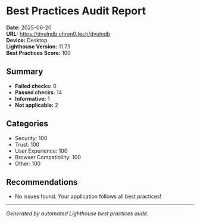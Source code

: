 # Best Practices Audit Report

**Date:** 2025-06-20  
**URL:** https://dvulndb.chron0.tech/dvulndb  
**Device:** Desktop  
**Lighthouse Version:** 11.7.1  
**Best Practices Score:** 100

## Summary
- **Failed checks:** 0
- **Passed checks:** 14
- **Informative:** 1
- **Not applicable:** 2

## Categories
- Security: 100
- Trust: 100
- User Experience: 100
- Browser Compatibility: 100
- Other: 100

## Recommendations
- No issues found. Your application follows all best practices!

---

*Generated by automated Lighthouse best practices audit.* 